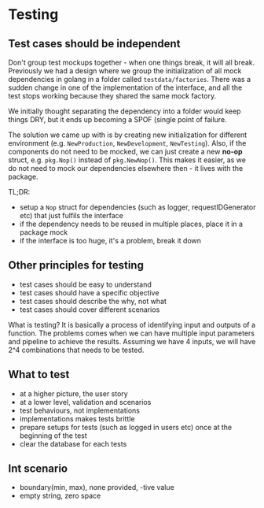 # Testing

## Test cases should be independent

Don't group test mockups together - when one things break, it will all break. Previously we had a design where we group the initialization of all mock dependencies in golang in a folder called `testdata/factories`. There was a sudden change in one of the implementation of the interface, and all the test stops working because they shared the same mock factory. 

We initially thought separating the dependency into a folder would keep things DRY, but it ends up becoming a SPOF (single point of failure.

The solution we came up with is by creating new initialization for different environment (e.g. `NewProduction`, `NewDevelopment`, `NewTesting`). Also, if the components do not need to be mocked, we can just create a new **no-op** struct, e.g. `pkg.Nop()` instead of `pkg.NewNop()`. This makes it easier, as we do not need to mock our dependencies elsewhere then - it lives with the package.

TL;DR:
- setup a `Nop` struct for dependencies (such as logger, requestIDGenerator etc) that just fulfils the interface
- if the dependency needs to be reused in multiple places, place it in a package mock
- if the interface is too huge, it's a problem, break it down

## Other principles for testing

- test cases should be easy to understand
- test cases should have a specific objective
- test cases should describe the why, not what
- test cases should cover different scenarios

What is testing? It is basically a process of identifying input and outputs of a function. The problems comes when we can have multiple input parameters and pipeline to achieve the results.
Assuming we have 4 inputs, we will have 2^4 combinations that needs to be tested.

## What to test

- at a higher picture, the user story
- at a lower level, validation and scenarios
- test behaviours, not implementations
- implementations makes tests brittle
- prepare setups for tests (such as logged in users etc) once at the beginning of the test
- clear the database for each tests

## Int scenario

- boundary(min, max), none provided, -tive value
- empty string, zero space
